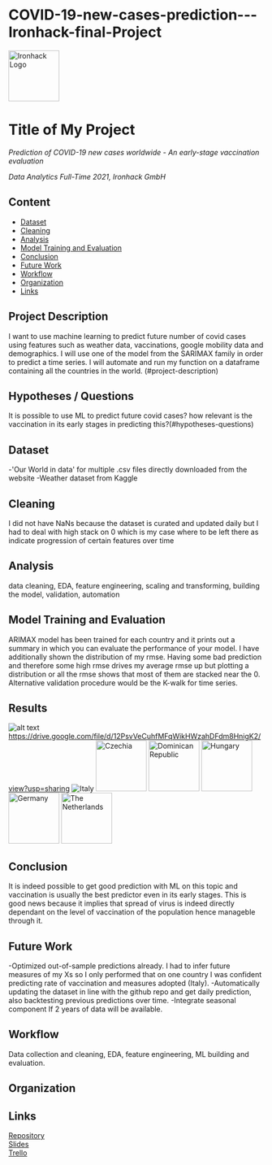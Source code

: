 # COVID-19-new-cases-prediction---Ironhack-final-Project

<img src="https://bit.ly/2VnXWr2" alt="Ironhack Logo" width="100"/>

# Title of My Project
*Prediction of COVID-19 new cases worldwide - An early-stage vaccination evaluation*

*Data Analytics Full-Time 2021, Ironhack GmbH*

## Content
- [Dataset](#dataset)
- [Cleaning](#cleaning)
- [Analysis](#analysis)
- [Model Training and Evaluation](#model-training-and-evaluation)
- [Conclusion](#conclusion)
- [Future Work](#future-work)
- [Workflow](#workflow)
- [Organization](#organization)
- [Links](#links)

## Project Description
I want to use machine learning to predict future number of covid cases using features such as weather data, vaccinations, google mobility data and demographics.
I will use one of the model from the SARIMAX family in order to predict a time series. I will automate and run my function on a dataframe containing all the countries in the world. (#project-description)

## Hypotheses / Questions
It is possible to use ML to predict future covid cases? how relevant is the vaccination in its early stages in predicting this?(#hypotheses-questions)

## Dataset
-'Our World in data' for multiple .csv files directly downloaded from the website
-Weather dataset from Kaggle

## Cleaning
I did not have NaNs because the dataset is curated and updated daily but I had to deal with high stack on 0 which is my case where to be left there as indicate progression of certain features over time

## Analysis
data cleaning,
EDA,
feature engineering,
scaling and transforming,
building the model,
validation,
automation

## Model Training and Evaluation
ARIMAX model has been trained for each country and it prints out a summary in which you can evaluate the performance of your model. I have additionally shown the distribution of my rmse. Having some bad prediction and therefore some high rmse drives my average rmse up but plotting a distribution or all the rmse shows that most of them are stacked near the 0. Alternative validation procedure would be the K-walk for time series.

## Results
![alt text](https://drive.google.com/file/d/12PsvVeCuhfMFqWikHWzahDFdm8HnigK2/view?usp=sharing)
https://drive.google.com/file/d/12PsvVeCuhfMFqWikHWzahDFdm8HnigK2/view?usp=sharing
<img src="https://drive.google.com/file/d/12PsvVeCuhfMFqWikHWzahDFdm8HnigK2/view?usp=sharing" alt="Italy" />
<img src="https://drive.google.com/file/d/1HnwH_xjjqhXTCgndi9RnmVBX3e-zM5n7/view?usp=sharing" alt="Czechia" width="100"/>
<img src="https://drive.google.com/file/d/1aJuh1crbWRoAWgvHoHL5zXEhXF3xAczt/view?usp=sharing" alt="Dominican Republic" width="100"/>
<img src="https://drive.google.com/file/d/1FwESxw-V0pPSkwDCDdX3OuAXN4t55Viy/view?usp=sharing" alt="Hungary" width="100"/>
<img src="https://drive.google.com/file/d/1IwOc-92gep0S2u3w8iBRxmwKwQxBWh8U/view?usp=sharing" alt="Germany" width="100"/>
<img src="https://drive.google.com/file/d/1ZqwXBG03k4j8gRTnJ587EE4ZP1gIy7y-/view?usp=sharing" alt="The Netherlands" width="100"/>

## Conclusion
It is indeed possible to get good prediction with ML on this topic and vaccination is usually the best predictor even in its early stages. This is good news because it implies that spread of virus is indeed directly dependant on the level of vaccination of the population hence manageble through it.

## Future Work
-Optimized out-of-sample predictions already. I had to infer future measures of my Xs so I only performed that on one country I was confident predicting rate of vaccination and measures adopted (Italy).
-Automatically updating the dataset in line with the github repo and get daily prediction, also backtesting previous predictions over time.
-Integrate seasonal component If 2 years of data will be available.

## Workflow
Data collection and cleaning, EDA, feature engineering, ML building and evaluation.

## Organization


## Links



[Repository](https://github.com/)  
[Slides](https://slides.com/)  
[Trello](https://trello.com/en)  
